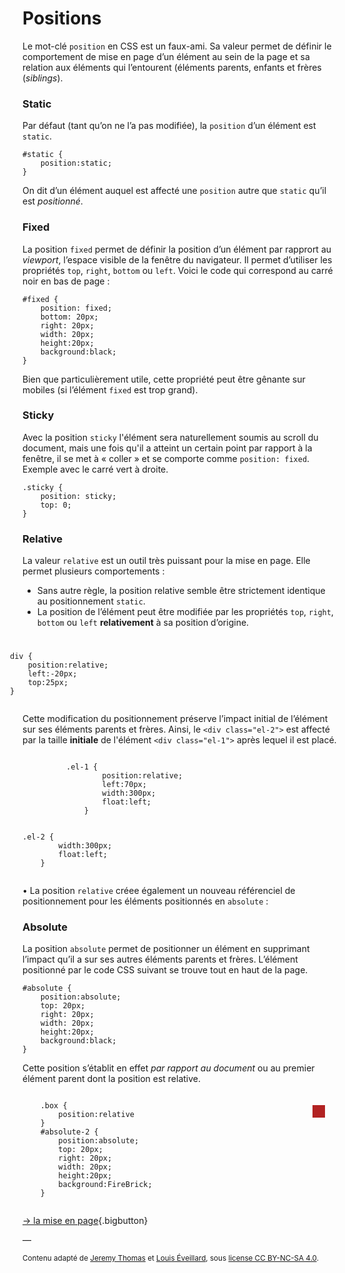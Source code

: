 # Positions

Le mot-clé `position` en CSS est un faux-ami. Sa valeur permet de définir le comportement de mise en page d’un élément au sein de la page et sa relation aux éléments qui l’entourent (éléments parents, enfants et frères (_siblings_).

### Static

Par défaut (tant qu’on ne l’a pas modifiée), la `position` d’un élément est `static`.

    #static {
        position:static;
    }

On dit d’un élément auquel est affecté une `position` autre que `static` qu’il est _positionné_.

### Fixed

La position `fixed` permet de définir la position d’un élément par rapprort au _viewport_, l’espace visible de la fenêtre du navigateur. Il permet d’utiliser les propriétés `top`, `right`, `bottom` ou `left`. Voici le code qui correspond au carré noir en bas de page :

    #fixed {
        position: fixed;
        bottom: 20px;
        right: 20px;
        width: 20px;
        height:20px;
        background:black;
    }

Bien que particulièrement utile, cette propriété peut être gênante sur mobiles (si l’élément `fixed` est trop grand).



### Sticky
Avec la position `sticky` l'élément sera naturellement soumis au scroll du document, mais une fois qu'il a atteint un certain point par rapport à la fenêtre, il se met à « coller » et se comporte comme `position: fixed`. Exemple avec le carré vert à droite. 



    .sticky {
        position: sticky;
        top: 0;
    }
<div class="sticky"></div>

### Relative

La valeur `relative` est un outil très puissant pour la mise en page. Elle permet plusieurs comportements :  

- Sans autre règle, la position relative semble être strictement identique au positionnement `static`.
- La position de l’élément peut être modifiée par les propriétés `top`, `right`, `bottom` ou `left` **relativement** à sa position d’origine.

<div style="padding-bottom:25px">

<div class="el no-padding">

<article class="el " style="position:relative; left:-20px; top:25px; z-index:3">

    div {
        position:relative;
        left:-20px;
        top:25px;
    }

</article>

</div>

</div>

Cette modification du positionnement préserve l’impact initial de l’élément sur ses éléments parents et frères. Ainsi, le `<div class="el-2">` est affecté par la taille **initiale** de l'élément `<div class="el-1">` après lequel il est placé.

<div class="el clearfix" style="overflow:auto">

<div class="el " style="position:relative; left:70px; width:300px; float:left;">

    .el-1 {
            position:relative;
            left:70px;
            width:300px;
            float:left;
        }

</div>

<div class="el " style="width:300px; float:left;">

    .el-2 {
            width:300px;
            float:left;
        }

</div>

</div>

• La position `relative` créee également un nouveau référenciel de positionnement pour les éléments positionnés en `absolute` :

### Absolute

La position `absolute` permet de positionner un élément en supprimant l’impact qu’il a sur ses autres éléments parents et frères. L’élément positionné par le code CSS suivant se trouve tout en haut de la page.

    #absolute {
        position:absolute;
        top: 20px;
        right: 20px;
        width: 20px;
        height:20px;
        background:black;
    }

Cette position s’établit en effet _par rapport au document_ ou au premier élément parent dont la position est relative.

<div class="el box" style="position:relative">
    <div style="position:absolute; top: 20px; right: 20px; width: 20px; height:20px; background:FireBrick;"></div>
    <pre><code>
    .box {
        position:relative
    }
    #absolute-2 {
        position:absolute;
        top: 20px;
        right: 20px;
        width: 20px;
        height:20px;
        background:FireBrick;
    }
    </code></pre>
</div>

[→ la mise en page](../layout/){.bigbutton}


—

<small>Contenu adapté de [Jeremy Thomas](https://marksheet.io) et [Louis Éveillard](http://pca.louiseveillard.com/),  sous [license CC BY-NC-SA 4.0](https://creativecommons.org/licenses/by-nc-sa/4.0/). </small>
